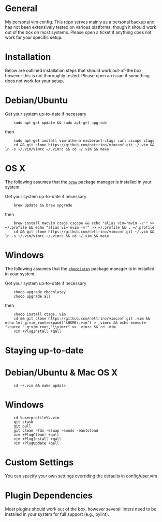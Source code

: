 General
=======

My personal vim config. This repo serves mainly as a personal backup and has
not been extensively tested on various platforms, though it should work out
of the box on most systems. Please open a ticket if anything does not work
for your specific setup.

Installation
============

Below are outlined installation steps that should work out-of-the box,
however this is not thoroughly tested. Please open an issue if something does
not work for your setup.

# Debian/Ubuntu

Get your system up-to-date if necessary
```
    sudo apt-get update && sudo apt-get upgrade
```
then
```
    sudo apt-get install vim-athena exuberant-ctags curl cscope ctags
    cd && git clone https://github.com/nettrino/vimconf.git ~/.vim && ln -s ~/.vim/vimrc ~/.vimrc && cd ~/.vim && make
```

# OS X

The following assumes that the [`brew`](https://brew.sh/) package manager is
installed in your system.

Get your system up-to-date if necessary
```
    brew update && brew upgrade
```
then
```
    brew install macvim ctags cscope && echo "alias vim='mvim -v'" >> ~/.profile && echo "alias vi='mvim -v'" >> ~/.profile && . ~/.profile
    cd && git clone https://github.com/nettrino/vimconf.git ~/.vim && ln -s ~/.vim/vimrc ~/.vimrc && cd ~/.vim && make
```

# Windows

The following assumes that the [`chocolatey`](https://chocolatey.org/)
package manager is in installed in your system.

Get your system up-to-date if necessary
```
    choco upgrade chocolatey
    choco upgrade all
```
then

```
    choco install ctags, vim
    cd && git clone https://github.com/nettrino/vimconf.git .vim && echo let g:vim_root=expand("$HOME/.vim") > _vimrc && echo execute "source ".g:vim_root,"\\vimrc" >> _vimrc && cd .vim
	vim +PlugInstall +qall
```

Staying up-to-date
==================

# Debian/Ubuntu & Mac OS X
```
    cd ~/.vim && make update
```
# Windows
```
    cd %userprofile%\.vim
    git stash
    git pull
	git clean -fdx -eswap -eundo -eautoload
	vim +PlugClean! +qall
	vim +PlugInstall +qall
	vim +PlugUpdate +qall
```

Custom Settings
===============

You can specify your own settings overriding the defaults in config/user.vim

Plugin Dependencies
===================

Most plugins should work out of the box, however several linters need to be
installed in your system for full support (e.g., pylint).
